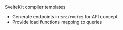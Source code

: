 SvelteKit compiler templates

- Generate endpoints in `src/routes` for API concept
- Provide load functions mapping to queries


